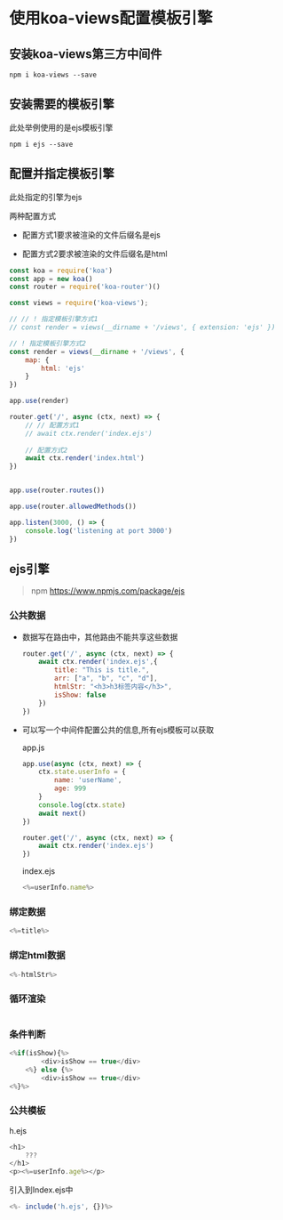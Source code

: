 # 使用koa-views配置模板引擎



## 安装koa-views第三方中间件

`npm i koa-views --save`



## 安装需要的模板引擎

此处举例使用的是ejs模板引擎

`npm i ejs --save`



## 配置并指定模板引擎

此处指定的引擎为ejs

两种配置方式

- 配置方式1要求被渲染的文件后缀名是ejs

- 配置方式2要求被渲染的文件后缀名是html

```js
const koa = require('koa')
const app = new koa()
const router = require('koa-router')()

const views = require('koa-views');

// // ! 指定模板引擎方式1
// const render = views(__dirname + '/views', { extension: 'ejs' })

// ! 指定模板引擎方式2
const render = views(__dirname + '/views', {
    map: {
        html: 'ejs'
    }
})

app.use(render)

router.get('/', async (ctx, next) => {
    // // 配置方式1
    // await ctx.render('index.ejs')
    
    // 配置方式2
    await ctx.render('index.html')
})


app.use(router.routes())

app.use(router.allowedMethods())

app.listen(3000, () => {
    console.log('listening at port 3000')
})
```



## ejs引擎

> npm https://www.npmjs.com/package/ejs

### 公共数据

- 数据写在路由中，其他路由不能共享这些数据

  ```js
  router.get('/', async (ctx, next) => {
      await ctx.render('index.ejs',{
          title: "This is title.",
          arr: ["a", "b", "c", "d"],
          htmlStr: "<h3>h3标签内容</h3>",
          isShow: false
      })
  })
  ```

  



- 可以写一个中间件配置公共的信息,所有ejs模板可以获取

  app.js

  ```js
  app.use(async (ctx, next) => {
      ctx.state.userInfo = {
          name: 'userName',
          age: 999
      }
      console.log(ctx.state)
      await next()
  })
  
  router.get('/', async (ctx, next) => {
      await ctx.render('index.ejs')
  })
  ```

  index.ejs

  ```js
  <%=userInfo.name%>
  ```

  

### 绑定数据

```js
<%=title%>
```

### 绑定html数据

```js
<%-htmlStr%>
```

### 循环渲染

```ejs

```

### 条件判断

```js
<%if(isShow){%>
        <div>isShow == true</div>
    <%} else {%>
        <div>isShow == true</div>
<%}%>
```

### 公共模板

h.ejs

```js
<h1>
    ???
</h1>
<p><%=userInfo.age%></p>
```

引入到Index.ejs中

```js
<%- include('h.ejs', {})%>
```

